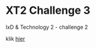 # XT2 Challenge 3

IxD & Technology 2 - challenge 2

klik [hier](https://giuliaviolettapaolina.github.io/xt2-chall-3/)
